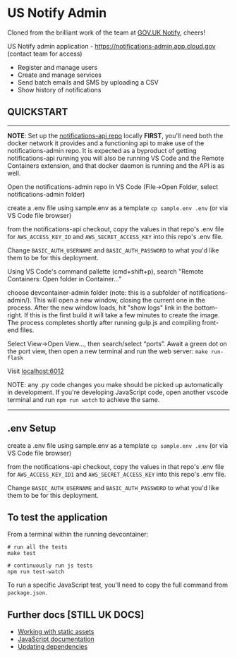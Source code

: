 # US Notify Admin

Cloned from the brilliant work of the team at [GOV.UK Notify](https://github.com/alphagov/notifications-admin), cheers!

US Notify admin application - https://notifications-admin.app.cloud.gov (contact team for access)

 - Register and manage users
 - Create and manage services
 - Send batch emails and SMS by uploading a CSV
 - Show history of notifications

## QUICKSTART

---
**NOTE**: Set up the [notifications-api repo](https://github.com/18F/notifications-api) locally **FIRST**, you'll need both the docker network it provides and a functioning api to make use of the notifications-admin repo. It is expected as a byproduct of getting notifications-api running you will also be running VS Code and the Remote Containers extension, and that docker daemon is running and the API is as well.

Open the notifications-admin repo in VS Code (File->Open Folder, select notifications-admin folder)

create a .env file using sample.env as a template
`cp sample.env .env` (or via VS Code file browser)

from the notifications-api checkout, copy the values in that repo's .env file for `AWS_ACCESS_KEY_ID` and `AWS_SECRET_ACCESS_KEY` into this repo's .env file.

Change `BASIC_AUTH_USERNAME` and `BASIC_AUTH_PASSWORD` to what you'd like them to be for this deployment.

Using VS Code's command pallette (cmd+shift+p), search "Remote Containers: Open folder in Container..." 

choose devcontainer-admin folder (note: this is a subfolder of notifications-admin/). This will open a new window, closing the current one in the process. After the new window loads, hit "show logs" link in the bottom-right. If this is the first build it will take a few minutes to create the image. The process completes shortly after running gulp.js and compiling front-end files.

Select View->Open View..., then search/select “ports”. Await a green dot on the port view, then open a new terminal and run the web server:
`make run-flask`

Visit [localhost:6012](http://localhost:6012)

NOTE: any .py code changes you make should be picked up automatically in development. If you're developing JavaScript code, open another vscode terminal and run `npm run watch` to achieve the same.

---
## .env Setup

create a .env file using sample.env as a template
`cp sample.env .env` (or via VS Code file browser)

from the notifications-api checkout, copy the values in that repo's .env file for `AWS_ACCESS_KEY_ID1` and `AWS_SECRET_ACCESS_KEY` into this repo's .env file.

Change `BASIC_AUTH_USERNAME` and `BASIC_AUTH_PASSWORD` to what you'd like them to be for this deployment.

## To test the application
From a terminal within the running devcontainer:

```
# run all the tests
make test

# continuously run js tests
npm run test-watch
```

To run a specific JavaScript test, you'll need to copy the full command from `package.json`.

## Further docs [STILL UK DOCS]

- [Working with static assets](docs/static-assets.md)
- [JavaScript documentation](https://github.com/alphagov/notifications-manuals/wiki/JavaScript-Documentation)
- [Updating dependencies](https://github.com/alphagov/notifications-manuals/wiki/Dependencies)
